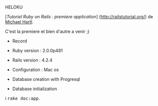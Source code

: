HELOKU


[*Tutoriel Ruby on Rails : premiere application*]
(http://railstutorial.org/) 
de [Michael Hartl](https://github.com/falzar/).

C'est la premiere et bien d'autre a venir ;)

* Record

* Ruby version : 2.0.0p481

* Rails version : 4.2.4

* Configuration : Mac os

* Database creation with Progresql

* Database initialization 



i
<tt>rake doc:app</tt>.
